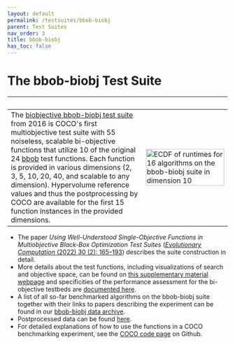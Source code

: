 ```yaml
---
layout: default
permalink: /testsuites/bbob-biobj
parent: Test Suites
nav_order: 3
title: bbob-biobj
has_toc: false
---
```



# The bbob-biobj Test Suite

|   | &nbsp;&nbsp;&nbsp;&nbsp;&nbsp;&nbsp;&nbsp;&nbsp;&nbsp;&nbsp;&nbsp;&nbsp;&nbsp;&nbsp;&nbsp;&nbsp;&nbsp;&nbsp;&nbsp;&nbsp;&nbsp;&nbsp;&nbsp;&nbsp;&nbsp;&nbsp;&nbsp;&nbsp;&nbsp;&nbsp;&nbsp;&nbsp;&nbsp;&nbsp;&nbsp;&nbsp; |
|---|---|
| The [biobjective bbob-biobj test suite](https://hal.inria.fr/hal-01296987) from 2016 is COCO's first multiobjective test suite with 55 noiseless, scalable bi-objective functions that utilize 10 of the original 24 <a href="bbob">bbob</a> test functions. Each function is provided in various dimensions (2, 3, 5, 10, 20, 40, and scalable to any dimension). Hypervolume reference values and thus the postprocessing by COCO are available for the first 15 function instances in the provided dimensions.| <img align="top" position="relative" src="https://numbbo.github.io/ppdata-archive/bbob-biobj/2016/pprldmany_10D_noiselessall.svg" alt="ECDF of runtimes for 16 algorithms on the bbob-biobj suite in dimension 10" width="100%"/>|

- The paper _Using Well-Understood Single-Objective Functions in Multiobjective Black-Box Optimization Test Suites_ ([_Evolutionary Computation_ (2022) 30 (2): 165–193][1]) describes the suite construction in detail.
- More details about the test functions, including visualizations of search and objective space, can be found on <a href="https://numbbo.github.io/bbob-biobj/">this supplementary material webpage</a> and specificities of the performance assessment for the bi-objective testbeds are <a href="https://arxiv.org/abs/1605.01746">documented here</a>.
- A list of all so-far benchmarked algorithms on the bbob-biobj suite together with their links to papers describing the experiment can be found in our <a href="https://numbbo.github.io/data-archive/bbob-biobj/">bbob-biobj data archive</a>.
- Postprocessed data can be found <a href="https://numbbo.github.io/ppdata-archive">here</a>.
- For detailed explanations of how to use the functions in a COCO benchmarking experiment, see the <a href="https://github.com/numbbo/coco">COCO code page</a> on Github. 

[1]: https://doi.org/10.1162/evco_a_00298

<link rel="stylesheet" href="{{ '/assets/css/custom.css' | relative_url }}"/>
